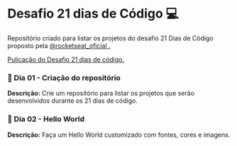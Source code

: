 # Desafio 21 dias de Código 💻
<p>Repositório criado para listar os projetos do desafio 21 Dias de Código proposto pela <a href="https://www.instagram.com/rocketseat_oficial/">@rocketseat_oficial .</a></p>
<p><a href="https://www.instagram.com/p/ChTBg1BpLGU/"> Pulicação do Desafio 21 dias de código.</a></p>

### 📅 Dia 01 - Criação do repositório

<strong>Descrição:</strong> Crie um repositório para listar os projetos que serão desenvolvidos durante os 21 dias de código.

### 📅 Dia 02 - Hello World

<strong>Descrição:</strong> Faça um Hello World customizado com fontes, cores e imagens.
